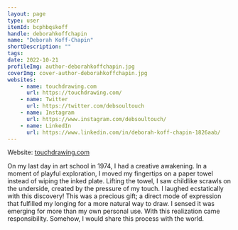 ```yaml
---
layout: page
type: user
itemId: bcphbqskoff
handle: deborahkoffchapin
name: "Deborah Koff-Chapin"
shortDescription: ""
tags:
date: 2022-10-21
profileImg: author-deborahkoffchapin.jpg
coverImg: cover-author-deborahkoffchapin.jpg
websites:
    - name: touchdrawing.com
      url: https://touchdrawing.com/
    - name: Twitter
      url: https://twitter.com/debsoultouch
    - name: Instagram
      url: https://www.instagram.com/debsoultouch/
    - name: LinkedIn
      url: https://www.linkedin.com/in/deborah-koff-chapin-1826aab/
---
```


Website: [touchdrawing.com](https://touchdrawing.com/)

On my last day in art school in 1974, I had a creative awakening. In a moment of playful exploration, I moved my fingertips on a paper towel instead of wiping the inked plate. Lifting the towel, I saw childlike scrawls on the underside, created by the pressure of my touch. I laughed ecstatically with this discovery! This was a precious gift; a direct mode of expression that fulfilled my longing for a more natural way to draw. I sensed it was emerging for more than my own personal use. With this realization came responsibility. Somehow, I would share this process with the world.
